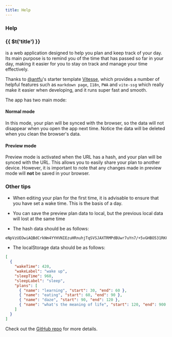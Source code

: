 ```yaml
---
title: Help
---
```


<div class="text-center">
  <div i-carbon-help class="text-4xl -mb-6 m-auto" />
  <h3>Help</h3>
</div>

<h3 class="inline">{{ $t('title') }}</h3><div i-the-my-day class="icon-btn ml1 mr2 my-c-primary inline-block"/>is a web application designed to help you plan and keep track of your day. Its main purpose is to remind you of the time that has passed so far in your day, making it easier for you to stay on track and manage your time effectively.

Thanks to [@antfu](https://github.com/antfu)'s starter template [Vitesse](https://github.com/antfu/vitesse), which provides a number of helpful features such as `markdown page`, `I18n`, `PWA` and `vite-ssg` which really make it easier when developing, and it runs super fast and smooth.

The app has two main mode:

#### Normal mode

In this mode, your plan will be synced with the browser, so the data will not disappear when you open the app next time. Notice the data will be deleted when you clean the browser's data.

#### Preview mode

Preview mode is activated when the URL has a hash, and your plan will be synced with the URL. This allows you to easily share your plan to another device. However, it is important to note that any changes made in preview mode will **not** be saved in your browser.

### Other tips

- When editing your plan for the first time, it is advisable to ensure that you have set a wake time. This is the basis of a day.

- You can save the preview plan data to local, but the previous local data will lost at the same time

- The hash data should be as follows:

```txt
eNpVzUEOwiAQBdCrkNm4YYHVNIEzuHRnuhjTqSVSJAXTRMPdBUwr7uYn7/+5vGHBO531RKCOjeAlnvBKBlS52dMBB2+I3FfJNqmSV1ZCQs6g9aDSpsUswRDOVttbHgg4B1CH1CXbg2pF5JsjDH8qfyhK1qrHF/2MXM2+qdEyYth5FkZiE2F+zh4DM3qoqqmx7YvYxe4DkaNR8w==
```

- The localStorage data should be as follows:

```json
[
  {
    "wakeTime": 420,
    "wakeLabel": "wake up",
    "sleepTime": 960,
    "sleepLabel": "sleep",
    "plans": [
      { "name": "learning", "start": 30, "end": 60 },
      { "name": "eating", "start": 60, "end": 90 },
      { "name": "daze", "start": 90, "end": 120 },
      { "name": "what's the meaning of life", "start": 120, "end": 900 }
    ]
  }
]
```

Check out the [GitHub repo](https://github.com/wiidede/my-day) for more details.
